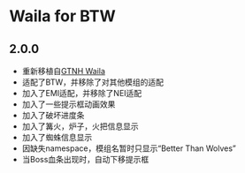 # Waila for BTW

## 2.0.0
* 重新移植自[GTNH Waila](https://github.com/GTNewHorizons/waila)
* 适配了BTW，并移除了对其他模组的适配
* 加入了EMI适配，并移除了NEI适配
* 加入了一些提示框动画效果
* 加入了破坏进度条
* 加入了篝火，炉子，火把信息显示
* 加入了蜘蛛信息显示
* 因缺失namespace，模组名暂时只显示“Better Than Wolves”
* 当Boss血条出现时，自动下移提示框
